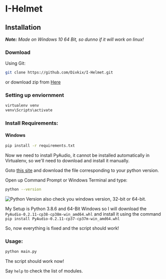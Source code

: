 # I-Helmet

## Installation
<i><b>Note:</b> Made on Windows 10 64 Bit, so dunno if it will work on linux!</i>

### Download

Using Git:

```sh
git clone https://github.com/Divkix/I-Helmet.git
```

or download zip from [Here](https://github.com/Divkix/I-Helmet/archive/master.zip)

### Setting up enviornment

```sh
virtualenv venv
venv\Scripts\activate 
```

### Install Requirements:

#### Windows

```sh
pip install -r requirements.txt
```
Now we need to install PyAudio, it cannot be installed automatically in Virtualenv, so we'll need to download and install it manually.

Goto [this site](https://www.lfd.uci.edu/~gohlke/pythonlibs/#pyaudio) and download the file corresponding to your python version.

Open up Command Prompt or Windows Terminal and type:

```sh
python --version
```
![Python Version](https://i.imgur.com/AtDXtxY.png)
also check you windows version, 32-bit or 64-bit.

My Setup is Python 3.8.6 and 64-Bit Windows so I will download the `PyAudio‑0.2.11‑cp38‑cp38m‑win_amd64.whl` and install it using the command `pip install PyAudio‑0.2.11‑cp37‑cp37m‑win_amd64.whl`

So, now everything is fixed and the script should work!


### Usage:
```sh
python main.py
```

The script should work now!

Say `help` to check the list of modules.